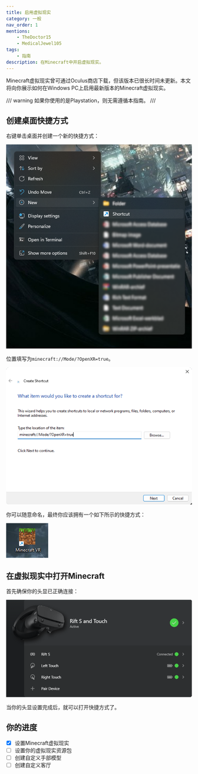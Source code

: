 ```yaml
---
title: 启用虚拟现实
category: 一般
nav_order: 1
mentions:
    - TheDoctor15
    - MedicalJewel105
tags:
    - 指南
description: 在Minecraft中开启虚拟现实。
---
```


Minecraft虚拟现实曾可通过Oculus商店下载，但该版本已很长时间未更新。本文将向你展示如何在Windows PC上启用最新版本的Minecraft虚拟现实。

/// warning
如果你使用的是Playstation，则无需遵循本指南。
///

## 创建桌面快捷方式

右键单击桌面并创建一个新的快捷方式：

![](../assets/images/vr/install/vr_desktop.png)

位置填写为`minecraft://Mode/?OpenXR=true`。

![](../assets/images/vr/install/vr_shortcut_path.png)

你可以随意命名，最终你应该拥有一个如下所示的快捷方式：

![](../assets/images/vr/install/vr_shortcut_icon.png)

## 在虚拟现实中打开Minecraft

首先确保你的头显已正确连接：

![](../assets/images/vr/install/vr_headset.png)

当你的头显设置完成后，就可以打开快捷方式了。

## 你的进度

-   [x] 设置Minecraft虚拟现实
-   [ ] 设置你的虚拟现实资源包
-   [ ] 创建自定义手部模型
-   [ ] 创建自定义客厅